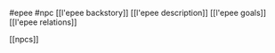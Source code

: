 #epee #npc
[[l'epee backstory]]
[[l'epee description]]
[[l'epee goals]]
[[l'epee relations]]

[[npcs]]